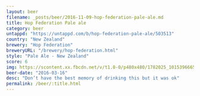 ```yaml
---
layout: beer
filename: _posts/beer/2016-11-09-hop-federation-pale-ale.md
title: Hop Federation Pale ale
category: beer
untappd: "https://untappd.com/b/hop-federation-pale-ale/503513"
country: "New Zealand"
brewery: "Hop Federation"
breweryURL: "/brewery/hop-federation.html"
style: "Pale Ale - New Zealand"
score: 6
img: https://scontent.xx.fbcdn.net/v/t1.0-0/p480x480/1782025_10153966655578745_4664850473670279145_n.jpg?oh=e1f4b90737a3a8006294bf8fe9080878&oe=59BC15EC
beer-date: "2016-03-16"
desc: "Don’t have the best memory of drinking this but it was ok"
permalink: /beer/:title.html
---
```

